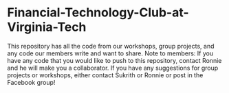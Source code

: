 # Financial-Technology-Club-at-Virginia-Tech
This repository has all the code from our workshops, group projects, and any code our members write and want to share.
Note to members: 
    If you have any code that you would like to push to this repository, contact Ronnie and he will make you a collaborator.
    If you have any suggestions for group projects or workshops, either contact Sukrith or Ronnie or post in the Facebook group!
